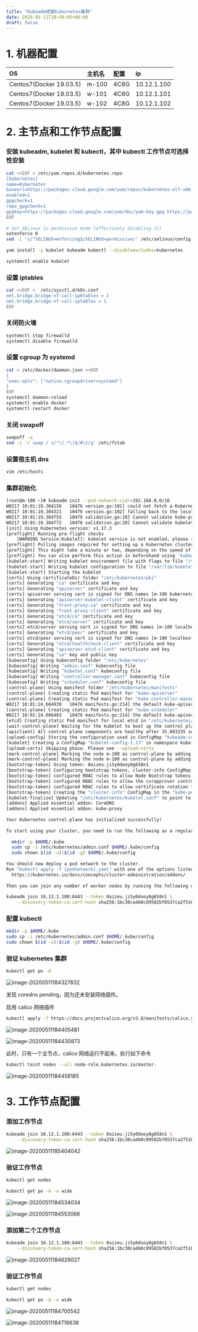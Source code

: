 ```yaml
---
title: "Kubeadm搭建Kubernetes集群"
date: 2020-05-11T18:40:05+08:00
draft: false
---
```


# 1. 机器配置

| OS                      | 主机名 | 配置 | ip          |
| :---------------------- | :----- | :--- | :---------- |
| Centos7(Docker 19.03.5) | m-100  | 4C8G | 10.12.1.100 |
| Centos7(Docker 19.03.5) | w-101  | 4C8G | 10.12.1.101 |
| Centos7(Docker 19.03.5) | w-102  | 4C8G | 10.12.1.102 |

# 2. 主节点和工作节点配置

### 安装 kubeadm, kubelet 和 kubectl，其中 kubectl 工作节点可选择性安装

```bash
cat <<EOF > /etc/yum.repos.d/kubernetes.repo
[kubernetes]
name=Kubernetes
baseurl=https://packages.cloud.google.com/yum/repos/kubernetes-el7-x86_64
enabled=1
gpgcheck=1
repo_gpgcheck=1
gpgkey=https://packages.cloud.google.com/yum/doc/yum-key.gpg https://packages.cloud.google.com/yum/doc/rpm-package-key.gpg
EOF
 
# Set SELinux in permissive mode (effectively disabling it)
setenforce 0
sed -i 's/^SELINUX=enforcing$/SELINUX=permissive/' /etc/selinux/config
 
yum install -y kubelet kubeadm kubectl --disableexcludes=kubernetes
 
systemctl enable kubelet
```

### 设置 iptables

```bash
cat <<EOF >  /etc/sysctl.d/k8s.conf
net.bridge.bridge-nf-call-ip6tables = 1
net.bridge.bridge-nf-call-iptables = 1
EOF
```

### 关闭防火墙

```bash
systemctl stop firewalld
systemctl disable firewalld
```

### 设置 cgroup 为 systemd

```bash
cat > /etc/docker/daemon.json <<EOF
{
"exec-opts": ["native.cgroupdriver=systemd"]
}
EOF
systemctl daemon-reload
systemctl enable docker
systemctl restart docker
```

### 关闭 swapoff

```bash
swapoff -a
sed -i '/ swap / s/^\(.*\)$/#\1/g' /etc/fstab
```

### 设置宿主机 dns

```bash
vim /etc/hosts
```

### 集群初始化

```bash
[root@m-100 ~]# kubeadm init --pod-network-cidr=192.168.0.0/16
W0217 10:01:19.304156   10476 version.go:101] could not fetch a Kubernetes version from the internet: unable to get URL "https://dl.k8s.io/release/stable-1.txt": Get https://dl.k8s.io/release/stable-1.txt: net/http: request canceled while waiting for connection (Client.Timeout exceeded while awaiting headers)
W0217 10:01:19.304321   10476 version.go:102] falling back to the local client version: v1.17.3
W0217 10:01:19.304755   10476 validation.go:28] Cannot validate kube-proxy config - no validator is available
W0217 10:01:19.304772   10476 validation.go:28] Cannot validate kubelet config - no validator is available
[init] Using Kubernetes version: v1.17.3
[preflight] Running pre-flight checks
    [WARNING Service-Kubelet]: kubelet service is not enabled, please run 'systemctl enable kubelet.service'
[preflight] Pulling images required for setting up a Kubernetes cluster
[preflight] This might take a minute or two, depending on the speed of your internet connection
[preflight] You can also perform this action in beforehand using 'kubeadm config images pull'
[kubelet-start] Writing kubelet environment file with flags to file "/var/lib/kubelet/kubeadm-flags.env"
[kubelet-start] Writing kubelet configuration to file "/var/lib/kubelet/config.yaml"
[kubelet-start] Starting the kubelet
[certs] Using certificateDir folder "/etc/kubernetes/pki"
[certs] Generating "ca" certificate and key
[certs] Generating "apiserver" certificate and key
[certs] apiserver serving cert is signed for DNS names [m-100 kubernetes kubernetes.default kubernetes.default.svc kubernetes.default.svc.cluster.local] and IPs [10.96.0.1 10.12.1.100]
[certs] Generating "apiserver-kubelet-client" certificate and key
[certs] Generating "front-proxy-ca" certificate and key
[certs] Generating "front-proxy-client" certificate and key
[certs] Generating "etcd/ca" certificate and key
[certs] Generating "etcd/server" certificate and key
[certs] etcd/server serving cert is signed for DNS names [m-100 localhost] and IPs [10.12.1.100 127.0.0.1 ::1]
[certs] Generating "etcd/peer" certificate and key
[certs] etcd/peer serving cert is signed for DNS names [m-100 localhost] and IPs [10.12.1.100 127.0.0.1 ::1]
[certs] Generating "etcd/healthcheck-client" certificate and key
[certs] Generating "apiserver-etcd-client" certificate and key
[certs] Generating "sa" key and public key
[kubeconfig] Using kubeconfig folder "/etc/kubernetes"
[kubeconfig] Writing "admin.conf" kubeconfig file
[kubeconfig] Writing "kubelet.conf" kubeconfig file
[kubeconfig] Writing "controller-manager.conf" kubeconfig file
[kubeconfig] Writing "scheduler.conf" kubeconfig file
[control-plane] Using manifest folder "/etc/kubernetes/manifests"
[control-plane] Creating static Pod manifest for "kube-apiserver"
[control-plane] Creating static Pod manifest for "kube-controller-manager"
W0217 10:01:24.604930   10476 manifests.go:214] the default kube-apiserver authorization-mode is "Node,RBAC"; using "Node,RBAC"
[control-plane] Creating static Pod manifest for "kube-scheduler"
W0217 10:01:24.606403   10476 manifests.go:214] the default kube-apiserver authorization-mode is "Node,RBAC"; using "Node,RBAC"
[etcd] Creating static Pod manifest for local etcd in "/etc/kubernetes/manifests"
[wait-control-plane] Waiting for the kubelet to boot up the control plane as static Pods from directory "/etc/kubernetes/manifests". This can take up to 4m0s
[apiclient] All control plane components are healthy after 35.003335 seconds
[upload-config] Storing the configuration used in ConfigMap "kubeadm-config" in the "kube-system" Namespace
[kubelet] Creating a ConfigMap "kubelet-config-1.17" in namespace kube-system with the configuration for the kubelets in the cluster
[upload-certs] Skipping phase. Please see --upload-certs
[mark-control-plane] Marking the node m-100 as control-plane by adding the label "node-role.kubernetes.io/master=''"
[mark-control-plane] Marking the node m-100 as control-plane by adding the taints [node-role.kubernetes.io/master:NoSchedule]
[bootstrap-token] Using token: 0aizeu.ji5y0dooy8g658n1
[bootstrap-token] Configuring bootstrap tokens, cluster-info ConfigMap, RBAC Roles
[bootstrap-token] configured RBAC rules to allow Node Bootstrap tokens to post CSRs in order for nodes to get long term certificate credentials
[bootstrap-token] configured RBAC rules to allow the csrapprover controller automatically approve CSRs from a Node Bootstrap Token
[bootstrap-token] configured RBAC rules to allow certificate rotation for all node client certificates in the cluster
[bootstrap-token] Creating the "cluster-info" ConfigMap in the "kube-public" namespace
[kubelet-finalize] Updating "/etc/kubernetes/kubelet.conf" to point to a rotatable kubelet client certificate and key
[addons] Applied essential addon: CoreDNS
[addons] Applied essential addon: kube-proxy
 
Your Kubernetes control-plane has initialized successfully!
 
To start using your cluster, you need to run the following as a regular user:
 
  mkdir -p $HOME/.kube
  sudo cp -i /etc/kubernetes/admin.conf $HOME/.kube/config
  sudo chown $(id -u):$(id -g) $HOME/.kube/config
 
You should now deploy a pod network to the cluster.
Run "kubectl apply -f [podnetwork].yaml" with one of the options listed at:
  https://kubernetes.io/docs/concepts/cluster-administration/addons/
 
Then you can join any number of worker nodes by running the following on each as root:
 
kubeadm join 10.12.1.100:6443 --token 0aizeu.ji5y0dooy8g658n1 \
    --discovery-token-ca-cert-hash sha256:1bc30ca4b0c09582bf0537ca2f516ae2c510becd5bdefe4ec866f9201f3519a5
```

### 配置 kubectl

```bash
mkdir -p $HOME/.kube
sudo cp -i /etc/kubernetes/admin.conf $HOME/.kube/config
sudo chown $(id -u):$(id -g) $HOME/.kube/config
```

### 验证 kubernetes 集群

```bash
kubectl get po -A
```

![image-20200511184327832](https://cdn.jsdelivr.net/gh/garroshh/figurebed/img/image-20200511184327832.png)

发现 coredns pending，因为还未安装网络插件。

启用 calico 网络插件

```bash
kubectl apply -f https://docs.projectcalico.org/v3.8/manifests/calico.yaml
```

![image-20200511184405481](https://cdn.jsdelivr.net/gh/garroshh/figurebed/img/image-20200511184405481.png)

![image-20200511184430873](https://cdn.jsdelivr.net/gh/garroshh/figurebed/img/image-20200511184430873.png)

此时，只有一个主节点，calico 网络运行不起来，执行如下命令

```bash
kubectl taint nodes --all node-role.kubernetes.io/master-
```

![image-20200511184458185](https://cdn.jsdelivr.net/gh/garroshh/figurebed/img/image-20200511184458185.png)

# 3. 工作节点配置

### 添加工作节点

```bash
kubeadm join 10.12.1.100:6443 --token 0aizeu.ji5y0dooy8g658n1 \
    --discovery-token-ca-cert-hash sha256:1bc30ca4b0c09582bf0537ca2f516ae2c510becd5bdefe4ec866f9201f3519a5
```

![image-20200511185404042](https://cdn.jsdelivr.net/gh/garroshh/figurebed/img/image-20200511185404042.png)

### 验证工作节点

```bash
kubectl get nodes
 
kubectl get po -A -o wide
```

![image-20200511184534034](https://cdn.jsdelivr.net/gh/garroshh/figurebed/img/image-20200511184534034.png)

![image-20200511184553066](https://cdn.jsdelivr.net/gh/garroshh/figurebed/img/image-20200511184553066.png)

### 添加第二个工作节点

```bash
kubeadm join 10.12.1.100:6443 --token 0aizeu.ji5y0dooy8g658n1 \
    --discovery-token-ca-cert-hash sha256:1bc30ca4b0c09582bf0537ca2f516ae2c510becd5bdefe4ec866f9201f3519a5
```

![image-20200511184629027](https://cdn.jsdelivr.net/gh/garroshh/figurebed/img/image-20200511184629027.png)

### 验证工作节点

```bash
kubectl get nodes
 
kubectl get po -A -o wide
```

![image-20200511184700542](https://cdn.jsdelivr.net/gh/garroshh/figurebed/img/image-20200511184700542.png)

![image-20200511184716638](https://cdn.jsdelivr.net/gh/garroshh/figurebed/img/image-20200511184716638.png)